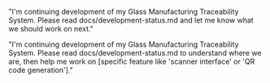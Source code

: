 "I'm continuing development of my Glass Manufacturing Traceability System. 
Please read docs/development-status.md and let me know what we should work on next."


"I'm continuing development of my Glass Manufacturing Traceability System. 
Please read docs/development-status.md to understand where we are, then help me work on [specific feature like 'scanner interface' or 'QR code generation']."